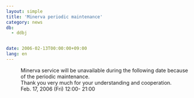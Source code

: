 ```yaml
---
layout: simple
title: 'Minerva periodic maintenance'
category: news
db:
  - ddbj


date: 2006-02-13T00:00:00+09:00
lang: en
---
```


<dd>Minerva service will be unavailable during the following date because<br> of the periodic maintenance.<br> Thank you very much for your understanding and cooperation.
<dd>Feb. 17, 2006 (Fri) 12:00- 21:00</dd>
</dd>

